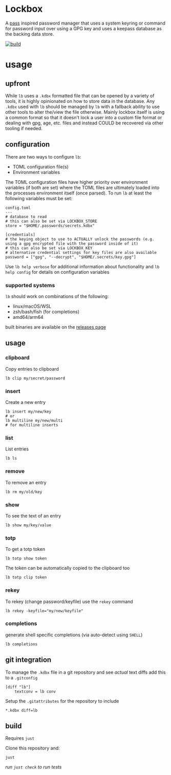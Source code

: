 Lockbox
===

A [pass](https://www.passwordstore.org/) inspired password manager that uses a system
keyring or command for password input over using a GPG key and uses a keepass database as the backing data store.

[![build](https://github.com/seanenck/lockbox/actions/workflows/build.yml/badge.svg)](https://github.com/seanenck/lockbox/actions/workflows/build.yml)

# usage

## upfront

While `lb` uses a `.kdbx` formatted file that can be opened by a variety of tools, it is highly opinionated on how to store data in the database. Any
`.kdbx` used with `lb` should be managed by `lb` with a fallback ability to use other tools to alter the/view the file otherwise. Mainly lockbox itself
is using a common format so that it doesn't lock a user into a custom file format or dealing with gpg, age, etc. files and instead COULD be recovered
via other tooling if needed.

## configuration

There are two ways to configure `lb`:
- TOML configuration file(s)
- Environment variables

The TOML configuration files have higher priority over environment variables
(if both are set) where the TOML files are ultimately loaded into the
processes environment itself (once parsed). To run `lb` at least the
following variables must be set:

```
config.toml
---
# database to read
# this can also be set via LOCKBOX_STORE
store = "$HOME/.passwords/secrets.kdbx"

[credentials]
# the keying object to use to ACTUALLY unlock the passwords (e.g. using a gpg encrypted file with the password inside of it)
# this can also be set via LOCKBOX_KEY
# alternative credential settings for key files are also available
password = ["gpg", "--decrypt", "$HOME/.secrets/key.gpg"]
```

Use `lb help verbose` for additional information about functionality and
`lb help config` for details on configuration variables

### supported systems

`lb` should work on combinations of the following:
- linux/macOS/WSL
- zsh/bash/fish (for completions)
- amd64/arm64

built binaries are available on the [releases page](https://github.com/enckse/lockbox/releases)

## usage

### clipboard

Copy entries to clipboard
```
lb clip my/secret/password
```

### insert

Create a new entry
```
lb insert my/new/key
# or
lb multiline my/new/multi
# for multiline inserts
```

### list

List entries
```
lb ls
```

### remove

To remove an entry
```
lb rm my/old/key
```

### show

To see the text of an entry
```
lb show my/key/value
```

### totp

To get a totp token
```
lb totp show token
```

The token can be automatically copied to the clipboard too
```
lb totp clip token
```

### rekey

To rekey (change password/keyfile) use the `rekey` command
```
lb rekey -keyfile="my/new/keyfile"
```

### completions

generate shell specific completions (via auto-detect using `SHELL`)
```
lb completions
```

## git integration

To manage the `.kdbx` file in a git repository and see _actual_ text diffs add this to a `.gitconfig`
```
[diff "lb"]
    textconv = lb conv
```

Setup the `.gitattributes` for the repository to include
```
*.kdbx diff=lb
```

## build

Requires `just`

Clone this repository and:
```
just
```

_run `just check` to run tests_
